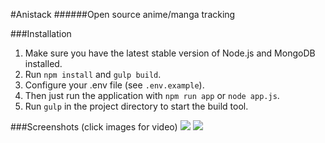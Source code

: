 #Anistack
######Open source anime/manga tracking

###Installation
1. Make sure you have the latest stable version of Node.js and MongoDB installed.
2. Run `npm install` and `gulp build`.
3. Configure your .env file (see `.env.example`).
4. Then just run the application with `npm run app` or `node app.js`.
5. Run `gulp` in the project directory to start the build tool.

###Screenshots (click images for video)
[![](http://u.cubeupload.com/Horo/jqkQIS.png)](https://gfycat.com/AstonishingSizzlingGossamerwingedbutterfly)
[![](http://u.cubeupload.com/Horo/Fv3O9m.png)](https://gfycat.com/PaltryPoshKoi)
